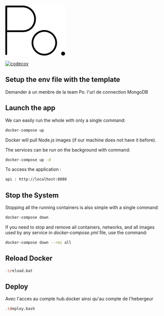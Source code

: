 ![alt text](https://github.com/Mat0108/PoSkin/blob/master/public/images/logobig.png?raw=true)

[![codecov](https://codecov.io/gh/Mat0108/Po-Skin-Back/graph/badge.svg?token=EOQU2XYOQ3)](https://codecov.io/gh/Mat0108/Po-Skin-Back)

## Setup the env file with the template
Demander à un menbre de la team Po. l'url de connection MongoDB
    
## Launch the app
We can easily run the whole with only a single command:

```bash
docker-compose up
```

Docker will pull Node.js images (if our machine does not have it before).

The services can be run on the background with command:
```bash
docker-compose up -d
```

To access the application :

```bash
api : http://localhost:8080
```


## Stop the System
Stopping all the running containers is also simple with a single command:
```bash
docker-compose down
```

If you need to stop and remove all containers, networks, and all images used by any service in <em>docker-compose.yml</em> file, use the command:
```bash
docker-compose down --rmi all
```


## Reload Docker
```bash
.\reload.bat
```

## Deploy
Avec l'acces au compte hub.docker ainsi qu'au compte de l'hebergeur
```bash
.\deploy.bash
```